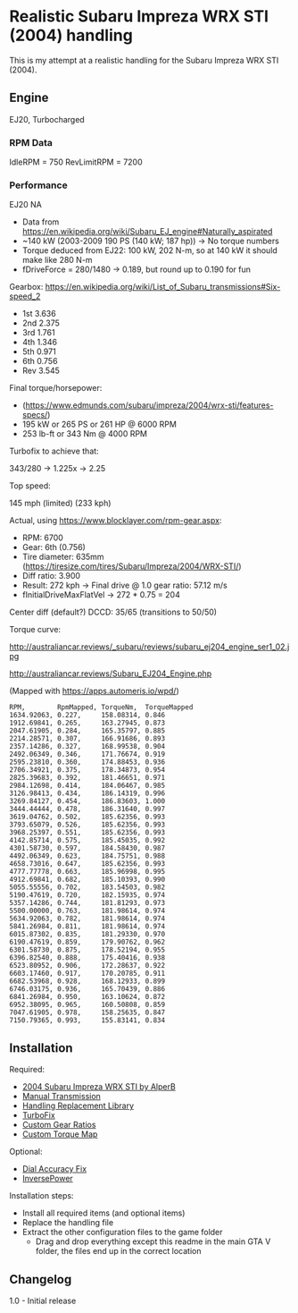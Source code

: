 # Realistic Subaru Impreza WRX STI (2004) handling

This is my attempt at a realistic handling for the Subaru Impreza WRX STI (2004).

## Engine

EJ20, Turbocharged

### RPM Data

IdleRPM = 750
RevLimitRPM = 7200

### Performance

EJ20 NA

* Data from https://en.wikipedia.org/wiki/Subaru_EJ_engine#Naturally_aspirated
* ~140 kW (2003-2009 190 PS (140 kW; 187 hp)) -> No torque numbers
* Torque deduced from EJ22: 100 kW, 202 N-m, so at 140 kW it should make like 280 N-m
* fDriveForce = 280/1480 -> 0.189, but round up to 0.190 for fun

Gearbox: https://en.wikipedia.org/wiki/List_of_Subaru_transmissions#Six-speed_2

* 1st 3.636
* 2nd 2.375
* 3rd 1.761
* 4th 1.346
* 5th 0.971
* 6th 0.756
* Rev 3.545

Final torque/horsepower:

* (https://www.edmunds.com/subaru/impreza/2004/wrx-sti/features-specs/)
* 195 kW or 265 PS or 261 HP @ 6000 RPM
* 253 lb-ft or 343 Nm @ 4000 RPM

Turbofix to achieve that:

343/280 -> 1.225x -> 2.25

Top speed:

145 mph (limited) (233 kph)

Actual, using https://www.blocklayer.com/rpm-gear.aspx:

* RPM: 6700
* Gear: 6th (0.756)
* Tire diameter: 635mm (https://tiresize.com/tires/Subaru/Impreza/2004/WRX-STI/)
* Diff ratio: 3.900
* Result: 272 kph -> Final drive @ 1.0 gear ratio: 57.12 m/s
* fInitialDriveMaxFlatVel -> 272 * 0.75 = 204

Center diff (default?) DCCD: 35/65 (transitions to 50/50)

Torque curve:

http://australiancar.reviews/_subaru/reviews/subaru_ej204_engine_ser1_02.jpg

http://australiancar.reviews/Subaru_EJ204_Engine.php

(Mapped with https://apps.automeris.io/wpd/)

```csv
RPM,        RpmMapped, TorqueNm,  TorqueMapped
1634.92063, 0.227,     158.08314, 0.846
1912.69841, 0.265,     163.27945, 0.873
2047.61905, 0.284,     165.35797, 0.885
2214.28571, 0.307,     166.91686, 0.893
2357.14286, 0.327,     168.99538, 0.904
2492.06349, 0.346,     171.76674, 0.919
2595.23810, 0.360,     174.88453, 0.936
2706.34921, 0.375,     178.34873, 0.954
2825.39683, 0.392,     181.46651, 0.971
2984.12698, 0.414,     184.06467, 0.985
3126.98413, 0.434,     186.14319, 0.996
3269.84127, 0.454,     186.83603, 1.000
3444.44444, 0.478,     186.31640, 0.997
3619.04762, 0.502,     185.62356, 0.993
3793.65079, 0.526,     185.62356, 0.993
3968.25397, 0.551,     185.62356, 0.993
4142.85714, 0.575,     185.45035, 0.992
4301.58730, 0.597,     184.58430, 0.987
4492.06349, 0.623,     184.75751, 0.988
4658.73016, 0.647,     185.62356, 0.993
4777.77778, 0.663,     185.96998, 0.995
4912.69841, 0.682,     185.10393, 0.990
5055.55556, 0.702,     183.54503, 0.982
5190.47619, 0.720,     182.15935, 0.974
5357.14286, 0.744,     181.81293, 0.973
5500.00000, 0.763,     181.98614, 0.974
5634.92063, 0.782,     181.98614, 0.974
5841.26984, 0.811,     181.98614, 0.974
6015.87302, 0.835,     181.29330, 0.970
6190.47619, 0.859,     179.90762, 0.962
6301.58730, 0.875,     178.52194, 0.955
6396.82540, 0.888,     175.40416, 0.938
6523.80952, 0.906,     172.28637, 0.922
6603.17460, 0.917,     170.20785, 0.911
6682.53968, 0.928,     168.12933, 0.899
6746.03175, 0.936,     165.70439, 0.886
6841.26984, 0.950,     163.10624, 0.872
6952.38095, 0.965,     160.50808, 0.859
7047.61905, 0.978,     158.25635, 0.847
7150.79365, 0.993,     155.83141, 0.834
```

## Installation

Required:

* [2004 Subaru Impreza WRX STI by AlperB](https://www.gta5-mods.com/vehicles/subaru-impreza-wrx-sti-2004-add-on-tuning)
* [Manual Transmission](https://www.gta5-mods.com/scripts/manual-transmission-ikt)
* [Handling Replacement Library](https://www.gta5-mods.com/tools/handling-replacement-library)
* [TurboFix](https://www.gta5-mods.com/scripts/turbofix-2)
* [Custom Gear Ratios](https://www.gta5-mods.com/scripts/custom-gear-ratios)
* [Custom Torque Map](https://www.gta5-mods.com/scripts/custom-torque-map)

Optional:

* [Dial Accuracy Fix](https://www.gta5-mods.com/scripts/dial-accuracy-fix)
* [InversePower](https://www.gta5-mods.com/scripts/inversepower)

Installation steps:

* Install all required items (and optional items)
* Replace the handling file
* Extract the other configuration files to the game folder
  * Drag and drop everything except this readme in the main GTA V folder, the files end up in the correct location

## Changelog

1.0 - Initial release
